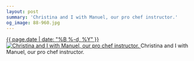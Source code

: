 ```yaml
---
layout: post
summary: 'Christina and I with Manuel, our pro chef instructor.'
og_image: 88-960.jpg
---
```


<p>
 <time>
  <a href="/88">
   {{ page.date | date: "%B %-d, %Y" }}
  </a>
 </time>
 <a href="/88">
  <img alt="Christina and I with Manuel, our pro chef instructor." sizes="(min-width: 700px) 50vw, calc(100vw - 2rem)" src="{{ site.assets_url }}/88-480.jpg" srcset="{{ site.assets_url }}/88-960.jpg 960w, {{ site.assets_url }}/88-720.jpg 720w, {{ site.assets_url }}/88-480.jpg 480w, {{ site.assets_url }}/88-240.jpg 240w"/>
 </a>
 <span>
  Christina and I with Manuel, our pro chef instructor.
 </span>
</p>
